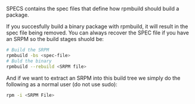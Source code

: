 SPECS contains the spec files that define how rpmbuild should build a package.  

If you succesfully build a binary package with rpmbuild, it will result in the spec file being removed.  You can always recover the SPEC file if you have an SRPM so the build stages shuold be:

```sh
# Build the SRPM
rpmbuild -bs <spec-file>
# Buld the binary
rpmbuild --rebuild <SRPM file>
```

And if we want to extract an SRPM into this build tree we simply do the following as a normal user (do not use sudo):

```sh
rpm -i <SRPM File>
```

